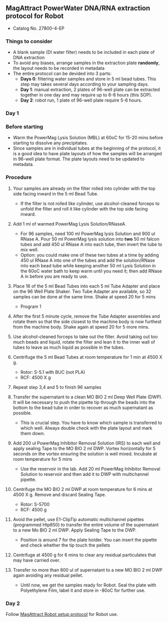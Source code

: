 ## MagAttract PowerWater DNA/RNA extraction protocol for Robot
* Catalog No. 27800-4-EP

### Things to consider
* A blank sample (DI water filter) needs to be included in each plate of DNA extraction
* To avoid any biases, arrange samples in the extraction plate **randomly**, the layout needs to be recorded in metadata
* The entire protocol can be devided into 3 parts:
    * **Days 0**: filtering water samples and store in 5 ml bead tubes. This step may takes several days according to your sampling days.
    * **Day 1**: manual extraction, 2 plates of 96-well plate can be extracted together in one day and may require up to 6-8 hours (this SOP).
    * **Day 2**: robot run, 1 plate of 96-well plate require 5-6 hours.

### Day 1
### Before starting
*	Warm the PowerMag Lysis Solution (MBL) at 60oC for 15-20 mins before starting to dissolve any precipitates.
*	Since samples are in individual tubes at the beginning of the protocol, it is a good idea to have plate layouts of how the samples will be arranged in 96-well plate format. The plate layouts need to be updated to metadata.

### Procedure
1.	Your samples are already on the filter rolled into cylinder with the top side facing inward in the 5 ml Bead Tube.
    *	If the filter is not rolled like cylinder, use alcohol-cleaned forceps to unfold the filter and roll it like cylinder with the top side facing inward. 

2.	Add 1 ml of warmed PowerMag Lysis Solution/RNaseA.
    *	For 96 samples, need 100 ml PowerMag lysis Solution and 900 ul RNase A. Pour 50 ml PowerMag lysis solution into **two** 50 ml falcon tubes and add 450 ul RNase A into each tube, then invert the tube to mix well. 
    *	Option: you could make one of these two tubes at a time by adding 450 ul RNase A into one of the tubes and add the solution/RNase into each bead tube while keeping another 50 ml Lysis Solution in the 60oC water bath to keep warm until you need it; then add RNase A in before you are ready to use.

3.	Place 16 of the 5 ml Bead Tubes into each 5 ml Tube Adapter and place on the 96 Well Plate Shaker.  Two Tube Adapter are available, so 32 samples can be done at the same time. Shake at speed 20 for 5 mins
    *	Program 1

4.	After the first 5 minute cycle, remove the Tube Adapter assemblies and rotate them so that the side closest to the machine body is now furthest from the machine body. Shake again at speed 20 for 5 more mins.

5.	Use alcohol-cleaned forceps to take out the filter. Avoid taking out too much beads and liquid, rotate the filter and lean it to the inner wall of tubes to leave as much liquid as possible in the tubes. 

6.	Centrifuge the 5 ml Bead Tubes at room temperature for 1 min at 4500 X g. 
    *	Rotor: S-5.1 with BUC (not PLA)
    *	RCF: 4500 X g

7.	Repeat step 3,4 and 5 to finish 96 samples

8.	Transfer the supernatant to a clean MO BIO 2 ml Deep Well Plate (DWP). It will be necessary to push the pipette tip through the beads into the bottom to the bead tube in order to recover as much supernatant as possible.
    *	This is crucial step. You have to know which sample is transferred to which well.  Always double check with the plate layout and mark them down.

9.  Add 200 ul PowerMag Inhibitor Removal Solution (IRS) to each well and apply sealing Tape to the MO BIO 2 ml DWP. Vortex horizontally for 5 seconds on the vortex ensuring the solution is well mixed. Incubate at room temperature for 5 mins
    *	Use the reservoir in the lab.  Add 20 ml PowerMag Inhibitor Removal Solution to reservoir and then add it to DWP with multichannel pipette.

10. Centrifuge the MO BIO 2 ml DWP at room temperature for 6 mins at 4500 X g. Remove and discard Sealing Tape.
    * Rotor: S-5700
    * RCF: 4500 g

11. Avoid the pellet, use E1-ClipTip automatic multichannel pipettes (programmed Htp850) to transfer the entire volume of the supernatant to a new Mo BIO 2 ml DWP. Apply Sealing Tape to the DWP. 
    *	Position is around 7 for the plate holder. You can insert the pipette and check whether the tip touch the pellets

12. Centrifuge at 4500 g for 6 mins to clear any residual particulates that may have carried over.

13. Transfer no more than 800 ul of supernatant to a new MO BIO 2 ml DWP again avoiding any residual pellet.
    * Until now, we get the samples ready for Robot. Seal the plate with Polyethylene Film, label it and store in -80oC for further use.

### Day 2
Follow [MagAttract Robot setup protocol](https://github.com/germs-lab/SOPs/blob/fef614f1888320dab76877186d03215bdfc58ad4/DNA_SOPs/SOP_MagAttract_robot_setup_for_DNA_extraction.md) for Robot use. 
